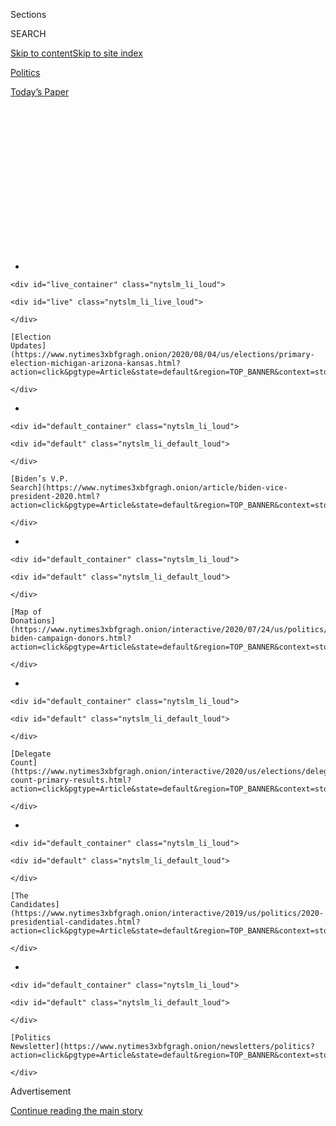 <div id="app">

<div>

<div>

<div>

<div class="NYTAppHideMasthead css-1q2w90k e1suatyy0">

<div class="section css-ui9rw0 e1suatyy2">

<div class="css-eph4ug er09x8g0">

<div class="css-6n7j50">

</div>

<span class="css-1dv1kvn">Sections</span>

<div class="css-10488qs">

<span class="css-1dv1kvn">SEARCH</span>

</div>

[Skip to content](#site-content)[Skip to site
index](#site-index)

</div>

<div id="masthead-section-label" class="css-1wr3we4 eaxe0e00">

[Politics](https://www.nytimes3xbfgragh.onion/section/politics)

</div>

<div class="css-10698na e1huz5gh0">

</div>

</div>

<div id="masthead-bar-one" class="section hasLinks css-15hmgas e1csuq9d3">

<div class="css-uqyvli e1csuq9d0">

</div>

<div class="css-1uqjmks e1csuq9d1">

</div>

<div class="css-9e9ivx">

[](https://myaccount.nytimes3xbfgragh.onion/auth/login?response_type=cookie&client_id=vi)

</div>

<div class="css-1bvtpon e1csuq9d2">

[Today’s
Paper](https://www.nytimes3xbfgragh.onion/section/todayspaper)

</div>

</div>

</div>

</div>

<div data-aria-hidden="false">

<div id="site-content" data-role="main">

<div>

<div class="css-1aor85t" style="opacity:0.000000001;z-index:-1;visibility:hidden">

<div class="css-1hqnpie">

<div class="css-epjblv">

<span class="css-17xtcya">[Politics](/section/politics)</span><span class="css-x15j1o">|</span><span class="css-fwqvlz">‘The
Future Is Blue, Not Purple’: Is This the Year Georgia
Flips?</span>

</div>

<div class="css-k008qs">

<div class="css-1iwv8en">

<span class="css-18z7m18"></span>

<div>

</div>

</div>

<span class="css-1n6z4y">https://nyti.ms/3hfrDCf</span>

<div class="css-1705lsu">

<div class="css-4xjgmj">

<div class="css-4skfbu" data-role="toolbar" data-aria-label="Social Media Share buttons, Save button, and Comments Panel with current comment count" data-testid="share-tools">

  - 
  - 
  - 
  - 
    
    <div class="css-6n7j50">
    
    </div>

  - 
  - 

</div>

</div>

</div>

</div>

</div>

</div>

<div id="NYT_TOP_BANNER_REGION" class="css-13pd83m">

<div>

<div id="styln-elections-notifications-menu" class="section interactive-content interactive-size-medium css-1edisqu">

<div class="css-17ih8de interactive-body">

<div class="nytslm_innerContainer" data-aria-live="polite">

<div class="nytslm_title">

</div>

  - 
    
    <div id="live_container" class="nytslm_li_loud">
    
    <div id="live" class="nytslm_li_live_loud">
    
    </div>
    
    [Election
    Updates](https://www.nytimes3xbfgragh.onion/2020/08/04/us/elections/primary-election-michigan-arizona-kansas.html?action=click&pgtype=Article&state=default&region=TOP_BANNER&context=storylines_menu)
    
    </div>

  - 
    
    <div id="default_container" class="nytslm_li_loud">
    
    <div id="default" class="nytslm_li_default_loud">
    
    </div>
    
    [Biden’s V.P.
    Search](https://www.nytimes3xbfgragh.onion/article/biden-vice-president-2020.html?action=click&pgtype=Article&state=default&region=TOP_BANNER&context=storylines_menu)
    
    </div>

  - 
    
    <div id="default_container" class="nytslm_li_loud">
    
    <div id="default" class="nytslm_li_default_loud">
    
    </div>
    
    [Map of
    Donations](https://www.nytimes3xbfgragh.onion/interactive/2020/07/24/us/politics/trump-biden-campaign-donors.html?action=click&pgtype=Article&state=default&region=TOP_BANNER&context=storylines_menu)
    
    </div>

  - 
    
    <div id="default_container" class="nytslm_li_loud">
    
    <div id="default" class="nytslm_li_default_loud">
    
    </div>
    
    [Delegate
    Count](https://www.nytimes3xbfgragh.onion/interactive/2020/us/elections/delegate-count-primary-results.html?action=click&pgtype=Article&state=default&region=TOP_BANNER&context=storylines_menu)
    
    </div>

  - 
    
    <div id="default_container" class="nytslm_li_loud">
    
    <div id="default" class="nytslm_li_default_loud">
    
    </div>
    
    [The
    Candidates](https://www.nytimes3xbfgragh.onion/interactive/2019/us/politics/2020-presidential-candidates.html?action=click&pgtype=Article&state=default&region=TOP_BANNER&context=storylines_menu)
    
    </div>

  - 
    
    <div id="default_container" class="nytslm_li_loud">
    
    <div id="default" class="nytslm_li_default_loud">
    
    </div>
    
    [Politics
    Newsletter](https://www.nytimes3xbfgragh.onion/newsletters/politics?action=click&pgtype=Article&state=default&region=TOP_BANNER&context=storylines_menu)
    
    </div>

</div>

</div>

</div>

</div>

</div>

<div id="top-wrapper" class="css-1sy8kpn">

<div id="top-slug" class="css-l9onyx">

Advertisement

</div>

[Continue reading the main
story](#after-top)

<div class="ad top-wrapper" style="text-align:center;height:100%;display:block;min-height:250px">

<div id="top" class="place-ad" data-position="top" data-size-key="top">

</div>

</div>

<div id="after-top">

</div>

</div>

<div>

<div id="sponsor-wrapper" class="css-1hyfx7x">

<div id="sponsor-slug" class="css-19vbshk">

Supported by

</div>

[Continue reading the main
story](#after-sponsor)

<div id="sponsor" class="ad sponsor-wrapper" style="text-align:center;height:100%;display:block">

</div>

<div id="after-sponsor">

</div>

</div>

<div class="css-186x18t">

</div>

<div class="css-ls6wgr ehdk2mb0">

# ‘The Future Is Blue, Not Purple’: Is This the Year Georgia Flips?

</div>

With both Senate seats in play and President Trump up for re-election in
November, Georgia Democrats are telling anyone who will listen: This
time, it’s real.

<div class="css-79elbk" data-testid="photoviewer-wrapper">

<div class="css-z3e15g" data-testid="photoviewer-wrapper-hidden">

</div>

<div class="css-1a48zt4 ehw59r15" data-testid="photoviewer-children">

![<span class="css-16f3y1r e13ogyst0" data-aria-hidden="true">Jon Ossoff
waited in line to vote last week in Atlanta. Mr. Ossoff, a Democrat who
lost a special election for a House seat in 2017, is running for the
Senate.</span><span class="css-cnj6d5 e1z0qqy90" itemprop="copyrightHolder"><span class="css-1ly73wi e1tej78p0">Credit...</span><span><span>Audra
Melton for The New York
Times</span></span></span>](https://static01.graylady3jvrrxbe.onion/images/2020/06/09/us/politics/09georgia-battleground1/merlin_173310615_509a6a65-b1cf-422f-9cc0-caf30369707d-articleLarge.jpg?quality=75&auto=webp&disable=upscale)

</div>

</div>

<div class="css-18e8msd">

<div class="css-vp77d3 epjyd6m0">

<div class="css-hus3qt ey68jwv0" data-aria-hidden="true">

[![Astead W.
Herndon](https://static01.graylady3jvrrxbe.onion/images/2018/09/14/us/author-head-astead/author-head-astead-thumbLarge-v2.png
"Astead W. Herndon")](https://www.nytimes3xbfgragh.onion/by/astead-w-herndon)

</div>

<div class="css-1baulvz">

By [<span class="css-1baulvz last-byline" itemprop="name">Astead W.
Herndon</span>](https://www.nytimes3xbfgragh.onion/by/astead-w-herndon)

</div>

</div>

  - 
    
    <div class="css-ld3wwf e16638kd2">
    
    Published June 9, 2020Updated June 11,
    2020
    
    </div>

  - 
    
    <div class="css-4xjgmj">
    
    <div class="css-pvvomx" data-role="toolbar" data-aria-label="Social Media Share buttons, Save button, and Comments Panel with current comment count" data-testid="share-tools">
    
      - 
      - 
      - 
      - 
        
        <div class="css-6n7j50">
        
        </div>
    
      - 
      - 
    
    </div>
    
    </div>

</div>

</div>

<div class="section meteredContent css-1r7ky0e" name="articleBody" itemprop="articleBody">

<div class="css-1fanzo5 StoryBodyCompanionColumn">

<div class="css-53u6y8">

ATLANTA — There’s a joke about Atlanta’s most popular sports teams and
how they often fail to reach their potential. The Atlanta Hawks
franchise has gone more than 60 years without an N.B.A. championship. In
2017, during Super Bowl LI, the Atlanta Falcons were up, 28-3, in the
third quarter against the New England Patriots. You know what happened
next.

[Georgia
Democrats](https://www.nytimes3xbfgragh.onion/2020/06/10/us/politics/georgia-primary-election-voting.html),
long a source of hope for the national party, are seeking to avoid a
similar reputation. In 2016, prominent supporters of Hillary Clinton’s
presidential campaign infamously crowed about a changing electoral map
that made [Georgia winnable for
Democrats](https://www.nytimes3xbfgragh.onion/2020/06/11/podcasts/the-daily/georgia-general-election.html),
only to lose the state and the
[election](https://www.nytimes3xbfgragh.onion/2020/06/09/us/politics/atlanta-voting-georgia-primary.html).

The following year, Democrats watched an expensive special congressional
election slip through their fingers. And the year after that, Stacey
Abrams, a former State House minority leader, captured national
attention and drove record turnout but lost the race for governor to
Brian Kemp, a Republican who has stuck close to President Trump since
his election.

But now, with two Senate seats in play and Mr. Trump on the ballot in
November,
[Georgia](https://www.nytimes3xbfgragh.onion/2020/06/09/us/politics/atlanta-voting-georgia-primary.html)
Democrats are telling anyone who will listen: This time, it’s real.

</div>

</div>

<div class="css-1fanzo5 StoryBodyCompanionColumn">

<div class="css-53u6y8">

State elected officials are urging national Democrats, including Joseph
R. Biden Jr., the presumptive presidential nominee, to make a big
investment in the state, pumping the type of staffing and advertising
money into
[Georgia](https://www.nytimes3xbfgragh.onion/2020/06/09/us/politics/georgia-primary-voting-atlanta.html)
that is usually reserved for the Wisconsins and Michigans.

The dream scenario, which would include presidential and Senate
victories but also wins in the state Legislature, could upend the
balance of power in Washington and provide a road map for other Southern
Democrats, who are seeking to make gains after years of being shut out.

</div>

</div>

<div class="css-79elbk" data-testid="photoviewer-wrapper">

<div class="css-z3e15g" data-testid="photoviewer-wrapper-hidden">

</div>

<div class="css-1a48zt4 ehw59r15" data-testid="photoviewer-children">

![<span class="css-16f3y1r e13ogyst0" data-aria-hidden="true">Former
Vice President Joseph R. Biden Jr. met with mayors from across the South
in November at a round table hosted by Mayor Keisha Lance Bottoms of
Atlanta, at
left.</span><span class="css-cnj6d5 e1z0qqy90" itemprop="copyrightHolder"><span class="css-1ly73wi e1tej78p0">Credit...</span><span>Demetrius
Freeman for The New York
Times</span></span>](https://static01.graylady3jvrrxbe.onion/images/2020/06/09/us/politics/09georgia-battleground2/merlin_164800227_67197643-4994-465a-beed-b91493848f00-articleLarge.jpg?quality=75&auto=webp&disable=upscale)

</div>

</div>

<div class="audioFigureHeading">

<div class="css-1et479a">

![](https://static01.graylady3jvrrxbe.onion/images/2017/01/29/podcasts/the-daily-album-art/the-daily-album-art-articleInline-v2.jpg?quality=75&auto=webp&disable=upscale)

</div>

### Listen to ‘The Daily’: Georgia’s Election Meltdown

<span class="css-59o34k">Why the state’s troubled primary elections this
week may be a preview of graver battles coming in the general
election.</span>

</div>

<div class="css-qe9gm7">

<div>

<div class="css-1g7y0i5 e1drnplw0">

<div class="css-1ceswkc e1drnplw1">

</div>

<div class="css-f2fzwx e1drnplw2">

<div data-aria-labelledby="modal-title" data-role="region">

<div id="modal-title" class="css-mln36k">

transcript

</div>

<div class="css-pbq7ev">

</div>

<span>Back to The
Daily</span>

<div class="css-f6lhej">

<div class="css-1ialerq">

<div class="css-1701swk">

bars

</div>

<div>

<div class="css-1t7yl1y">

0:00/26:27

</div>

<div class="css-og85jy">

\-26:27

</div>

</div>

</div>

</div>

<div class="css-15fbio0">

<div class="css-1p4nyns">

transcript

## Listen to ‘The Daily’: Georgia’s Election Meltdown

### Hosted by Michael Barbaro and Caitlin Dickerson; produced by Eric Krupke, Alexandra Leigh Young, Robert Jimison and Stella Tan; with help from Sydney Harper; and edited by M.J. Davis Lin

#### Why the state’s troubled primary elections this week may be a preview of graver battles coming in the general election.

</div>

  - caitlin dickerson  
    From The New York Times, I’m Caitlin Dickerson. This is “The Daily.”

  - \[music\]  
    Today: A full-scale meltdown of new voting systems in Georgia is
    alarming Democratic leaders ahead of the state’s general election in
    November. My colleague, Astead Herndon, on why voting access in
    Georgia has become a national issue for the party. It’s Thursday,
    June 11.
    
    OK, Astead, so tell me what happened on Tuesday in Georgia.

  - astead herndon  
    Tuesday was Georgia’s primary elections, where they were slated to
    send Senate candidates and House candidates ahead to November’s
    general election, but —

  - archived recording  
    After twice being delayed due to the coronavirus pandemic, finally
    primary election day, and some of the polls, simply did not go as
    planned.

astead herndon

What we saw on Tuesday did not look much like an election at all.

  - archived recording  
    Our newsroom is flooded with emails, calls, tweets, texts of voters
    reporting issues and irregularities at precincts across the metro.

astead herndon

At the beginning of the day, polling sites were not opening on time, and
then it became very clear that they weren’t adequately staffed.

  - archived recording  
    Health concerns kept many longtime poll workers from showing up
    today, leaving inexperienced volunteers to run new voting machines
    for the first time.

astead herndon

Also, there were problems with the machines that were at the polling
sites.

  - archived recording 1  
    Poll workers said they had difficulties turning on the voter
    check-in computers, and encoding voter access cards, and installing
    touch screens.

  - archived recording 2  
    They had printer problems, missing some electrical plugs, as well.

astead herndon

There are also fewer polling places to begin with because of the
coronavirus pandemic, so the virus has added more emphasis on mail-in
ballots and absentee ballots, many of which some Georgia residents said
they did not receive in the mail. And this created massive lines —

  - archived recording  
    We saw repeated over and over people standing, sitting, waiting for
    the opportunity to have their say in our state’s political future.

astead herndon

— causing people to wait more than four or five hours in some cases.

  - archived recording 1  
    53 years I’ve been voting, and never have seen a line like this in
    53 years.

  - archived recording 2  
    This is wrong. This is America. This is a crisis in our world to
    make us not exercise our right to vote.

astead herndon

It also caused some people to turn away, just throwing up their hands
and saying, you know, they can’t spend a whole day waiting for a line
that they don’t know is going to move.

  - archived recording  
    The system is a joke, and we’re not laughing.

caitlin dickerson

So why was this happening, Astead? What’s the reason for all this chaos?

astead herndon

Tuesday was a confluence of local and state problems. And what you hear
from the counties that were particularly affected was that certainly,
their machines and their processes did not work, and they take some
blame for that. But what Democrats say is a larger problem is a state
and Republican administration system that runs the elections process
that is not interested in helping these counties succeed.

caitlin dickerson

What I hear you saying is that what happened on Tuesday was not simply a
fluke.

astead herndon

Right. The roots of Georgia’s fights over ballot access and voting
rights start way before Tuesday.

  - archived recording  
    David, what has been the reaction there in Washington to the Supreme
    Court effectively hobbling the Voting Rights Act?

astead herndon

In 2013, the Supreme Court opened the door for states to have more
autonomy in changing their voting procedures without input from the
federal government.

  - archived recording (david leonhardt)  
    You see Democrats very upset about this rule, And you see
    Republicans who have come out so far praising it, saying the Voting
    Rights Act has done its work. It may not be needed anymore.

astead herndon

And that allowed states like Georgia, states that had historically been
closely watched in the South, to really overhaul their ballot process.
This has included closing polling locations across the state that have
predominantly been in Democratic and African-American communities. And
also, they passed in 2017 what’s called the Exact Match Law, which means
when someone registers for the ballot, if there is any difference
between that registration and the identification the state has on file —
whether that is a misplaced letter or an incorrect hyphen — it allows
the state to throw out that ballot registration. That has led to
thousands of people being purged from Georgia’s voting rolls. And both
of these things, closing the polling locations and the Exact Match Law,
have disproportionately impacted minority communities, and black
communities especially. I remember in 2018 —

  - archived recording  
    In Georgia, a record-breaking two million early votes were cast, and
    all eyes are focused on the state’s race for governor.

astead herndon

— being in Georgia for the closely-watched governor’s race between
Stacey Abrams and Brian Kemp.

  - archived recording  
    A poll released today shows that Georgia’s secretary of state and
    Republican candidate Brian Kemp leads the Democratic candidate,
    Stacey Abrams, by just one point.

astead herndon

And you would be at people’s homes, and you would watch them look up
whether their voting registration was still on file. And many would be
shocked to find out that they had been purged even without their
knowledge. And this came in the middle of a governor’s race that was
just as much about voting rights as it was about Democrat versus
Republican.

  - archived recording (stacey abrams)  
    I’m Stacey Abrams, and I’m running for governor, because where you
    come from shouldn’t determine how far you can go.

astead herndon

Stacey Abrams, who had previously been the House Minority Leader in
Georgia, had built a career off of registering new voters, bringing
people — new people into the process, and kind of a vision of a blue
Georgia on the backs of a multiracial coalition that had yet to be
achieved.

  - archived recording (stacey abrams)  
    The blue wave is African-American. \[CHEERING\]
    
    It’s white. It’s Latino. It’s Asian Pacific Islander.

  - archived recording (crowd)  
    Yes\!

  - archived recording (stacey abrams)  
    It is made up of those who’ve been told that they are not worthy of
    being here.

  - archived recording (crowd)  
    Yes\!

  - archived recording (stacey abrams)  
    It is comprised of those who are documented and undocumented.

  - archived recording (crowd)  
    Yes\!

astead herndon

And she was facing the secretary of state, Brian Kemp —

  - archived recording (brian kemp)  
    Well, thankfully, the truth here is very simple. Georgians should
    simply watch what she says. You’ll know that she’s talking about
    this election, and talking about illegals voting for her in this
    election. They filed a lawsuit.

astead herndon

— who had refused to recuse himself from overseeing the state’s
election, even as he ran. And this race was wrapped up in accusations of
voter suppression.

  - archived recording (stacey abrams)  
    My worry is that he’s using his position as secretary of state to
    tilt the playing field in his direction.

astead herndon

And from Republicans about voter fraud.

  - archived recording (brian kemp)  
    I think hardworking Georgians should decide who their governor is,
    not people here illegally like my opponent wants.

astead herndon

There was a real sense that whoever won this would be determining the
direction, and most importantly, would be the referee for the state’s
elections going forward.

And on election day —

  - archived recording 1  
    Good morning. There is no lull in this line, and you can see people
    lined up here.

  - archived recording 2  
    The worst of the issues was in Fulton County. At the Pittman Park
    location, only three voting machines were sent, but eight were
    supposed to be there.

  - archived recording 3  
    I live in East Point, and I updated my address at least two times
    before election day. And on Tuesday when I went to my polling place,
    they denied me a ballot.

astead herndon

Stacey Abrams lost by a little less than 55,000 votes. And when she
lost, accused Republicans of voter suppression tactics that changed the
outcome of the race.

  - archived recording (stacey abrams)  
    Democracy only works when we work for it, and apparently today, when
    we stand in line for hours to meet it at the ballot box, that’s when
    democracy works.

astead herndon

For a while, Abrams wouldn’t concede to Kemp.

  - archived recording (stacey abrams)  
    Friends, friends, we are still on the verge of history, and the best
    is yet to come. \[CHEERING\]

caitlin dickerson

Astead, how do Republicans respond to these allegations from Democrats
that the prior election was unfair?

astead herndon

On the defensive side, Republicans say that there is not evidence that
they are proactively trying to suppress votes. They flip the blame,
saying that it is local Democratic officials in these areas who have not
lived up to their task in administrating clean elections. They also say
that they are focused on things like voter fraud, which we should note
does not have real evidence. And they justify things like exact match as
a tool to combat this voter fraud. But they’ve also done offensive
moves. The state purchased new voting machines after criticism that the
previous ones were not safe, and a court ordered to do so, and those
were used for the first time in Tuesday’s election.

caitlin dickerson

And based on what you saw Tuesday, those measures to address problems in
the electoral system, they don’t seem to have worked.

astead herndon

Certainly, those measures do not meet the scope of the crisis. So for
whatever new voting machines, or for whatever back and forth this
happening between county and state officials, what is clear is that
voting in Georgia does not go the way voting should be. But for
Republicans, they’ll say that the vast majority of Georgia’s county’s,
150 out of 159, had fine days on Tuesday. But it’s important to
recognize that those nine counties that had the biggest issues on
Tuesday, they’re not only Democratic areas, but those are the counties
that have the largest minority populations in the state.

caitlin dickerson

So from everything you’ve said, it sounds like Democrats would see the
problems with Tuesday’s election as being just a continuation of voting
issues that have plagued these same communities in the past, and that
they feel Republicans have either ignored or even made worse.

astead herndon

That’s what Democrats will tell you. I remember running into the state
Democratic chair when she was trying to vote. It took her five hours on
what was her 10-year wedding anniversary. And she was talking about how
familiar it felt, and encouraging people in the line to hold that
feeling with them as they look towards the general election. But when
you look at the reaction across the country and how much interest there
was in what was happening in Georgia, I think a part of that is because
the national Democratic and Republican parties realize just how
important this state is — not just for November, but what could be a
preview of how Southern politics is changing in the future.

\[music\]

caitlin dickerson

We’ll be right back.

Astead, what do you mean? Why is Georgia such a key state for the
Democratic party?

astead herndon

For decades now, Democrats have been virtually shut out of the South. It
has been almost impossible for the party to find consistent success in
getting a candidate elected to statewide office, whether that’s a
governor or the Senate, and in presidential elections. And what
Democrats have been trying to do over the past decade is create a
grassroots momentum that can change the way that they operate in the
South. And Georgia has been the focal point of that.

caitlin dickerson

Astead, help me understand the Democrats’ strategy in Georgia.

astead herndon

It basically breaks down to three areas.

The first is just the changing demographics of the state. New
industries, particularly movie and film, have caused an influx of a new
Southerner, as some folks called it, who is living in places like
Atlanta and the metro areas, that has made the South their home in the
way that has given Democrats a new type of voter to target. Another key
point of the strategy is in registering Georgians who may not have
participated in previous elections. So that includes predominately young
people and people of color, and going to those communities that have
kind of felt distant from the political process and bringing them along
and involved. The third piece, which has been accelerated in the last
three years, has been trying to persuade a white, often college-educated
voter, who probably had voted Republican before, that Democrats are now
more acceptable party. And this is something that Democrats have said
Donald Trump is their best recruiter for. That there’s a type of upscale
Southerner who doesn’t like the incivility that they feel coming from
the White House, and is just not as much of a hardened Republican as
maybe some others. This is where Democrats, combining all of those
three, think they can make big inroads.

caitlin dickerson

So it sounds like Democrats see Georgia as ripe for flipping from red to
blue because of these shifts you’re talking about.

astead herndon

Yes. They see it as their most likely opportunity to deliver a blue
state in the South for Joe Biden in November, and in the U.S. Senate.
But they also see it as a gateway to a playbook that other Southern
states can replicate. The thought process is, if Georgia can put it
together after years and years of coming close, that allows places like
South Carolina, places like Texas, to have a real roadmap on how
Democrats can make inroads. What they’re missing is a victory to prove
to other states and to prove to the Democratic party that the South is
worth investing in.

caitlin dickerson

And how likely is it that this victory you’re describing is actually
going to happen?

astead herndon

While it’s certainly a possibility, you have to note that Georgia has
been kind of fool’s gold for Democrats for some years now, which makes
the kind of conundrum for what the national party and Joe Biden’s
campaign should do this year. Should they invest in Georgia, which is
the only state in the country that has both its Senate seats up in
November? Or, do they spend that money, that time, that investment in
states that they know are more likely to be the tipping point for the
electoral college? It’s kind of a choice between playing it safe or
putting all their chips on the table.

caitlin dickerson

So in light of what they saw on Tuesday, which of these two strategies
do you think the Democratic leadership is leaning toward right now?

astead herndon

In the short term, what Biden chooses to prioritize for the November
election, we don’t really know. But one of the best ways that the
campaign can signal its intentions is through the vice presidential
selection. If Joe Biden was to select someone who represents the kind of
new Southern democrat — someone like Stacey Abrams or Keisha Lance
Bottoms, or even Val Demings, the representative in Florida — that could
signal that the campaign is trying to unlock this type of new Democratic
future in the region that we’ve talked about. And I don’t think that you
can separate race from this question also. The South and Southern
Democrats are overwhelmingly black, and those are the same people that
helped revive Joe Biden’s campaign after he was struggling in Iowa, New
Hampshire and Nevada. To me, an important question as we look towards
November is, will Joe Biden try to reward those communities with an
increased focus on them as he moves towards the general election, or is
the primary over and this is all about just the ways that the campaign
believes it needs to beat Donald Trump?

caitlin dickerson

So we’ve been talking about how important Georgia is to the Democratic
party in 2020, but I can imagine that for that same reason, Georgia is
equally as important to Republicans. So what are they doing to hold on
to the state?

astead herndon

I think like Democrats, Georgia Republicans have short-term and
long-term considerations. In the short term, they just think the state
remains kind of structurally red. But in the long term, Republicans will
concede that the demographics of the state are not moving in their
direction. And what they need to do to stop this kind of rising tide is
to appeal to kind of new communities there. And there’s kind of a pitch
that, we should tell them that the reason you’re leaving California, or
New York, or other places is because those states have high taxes and
Georgia’s business friendly. The “why” liberals have wanted to come here
is because of the kind of conservative values, and that’s what we should
try to hold on to. The problem is, when the President has so defined the
parties by kind of social and cultural concerns, can the state
Republican make a pitch to an immigrant community, a black professional,
around Republicanism with that not being tied in to what Trump has made
the focus of the party?

caitlin dickerson

You’re talking about this cultural clash going on in the country, and
that’s very top of mind for a lot of Americans right now, obviously. So
can you put this election we’re talking about into the context of this
broader cultural moment that we are all living right now?

astead herndon

Mm-hmm. For both Democrats and Republicans, I think that this moment,
this re-emergence of race and racial justice as the country’s top even
electoral or voting concern, plays into the strategies that we have laid
out. For the Republican side, when we talk about the way that state
Republicans and the President have tried to appeal to voters, you’ve
seen Republicans in the last week or so try to make “defund the police”
a scare tactic to bring back that suburban voter. You’ve seen them try
to focus on the more destructive or looting aspects of the protests to
discredit the movement as a whole. But frankly, public opinion shows
that there has been widespread agreement around police brutality as a
growing issue, and I think that’s important to note about what
candidates for both sides are saying right now in Georgia. Doug Collins,
the representative on the Republican side who is running for Senate, he
was the member who wrote and helped pass the First Step Act, the
criminal justice reform that President Trump signed into law. And this
is a deeply conservative representative who has made that criminal
justice pitch a part of his appeal, even in minority communities. And on
the Democratic side, the Senate candidates are running very explicit
campaigns about race and criminal justice, and about inequalities that
were kind of unfathomable in the South years ago. They say that the
times are changing, that you don’t have to be cagey or calibrate to the
ideological middle on things like race. That white Democrats are willing
and open to talking about things in explicit terms, and they think that
that can be a winning strategy.

caitlin dickerson

Astead, you’ve been describing how important Georgia could be in the
2020 elections. So what does what happened on Tuesday night tell us
about what we might expect?

astead herndon

I think Tuesday is a signal for both the country and the parties of
things that we might have to expect come November. For one, if elected
officials do not proactively prepare for an election that could be
upended by virus concerns, we might have lines like we saw on Tuesday.
If they’re not prepared to count as thousands and thousands of absentee
and mail-in ballots in ways that are unprecedented in presidential
history, we might not get results from key states on election night. And
even more so, about the type of messages that politicians are giving to
the public right now, if people don’t feel as if going to the ballot box
and voting is a process that is equitable and fair to them, it is going
to be harder for particularly Democratic politicians to tell their base,
this is where you should put your energy. This is how you make change.
What we saw on Tuesday was not an encouraging scene.

caitlin dickerson

Thank you so much, Astead.

astead herndon

Thank you, Caitlin.

caitlin dickerson

We’ll be right back.

Here’s what else you need to know today.

  - archived recording (philonise floyd)  
    The man who took his life, who suffocated him for 8 minutes and 46
    seconds, he still called him “sir” as he begged for his life. I
    can’t tell you the kind of pain you feel when you watch something
    like that.

caitlin dickerson

On Wednesday, George Floyd’s brother, Philonise Floyd, testified before
Congress.

  - archived recording (philonise floyd)  
    George wasn’t hurting anyone that day. He didn’t deserve to die over
    $20. I’m asking you, is that what a black man is worth, $20? This is
    2020. Enough is enough.

caitlin dickerson

Speaking to the House Judiciary Committee, Floyd called on lawmakers to
pass reforms that would address police brutality and racial
discrimination.

  - archived recording (philonise floyd)  
    If his death ends up changing the world for the better — and I think
    it will — then he died as he lived. It is on you to make sure his
    death is not in vain.

caitlin dickerson

House Democrats are expected to pass a reform bill this month that would
make it easier to track, prosecute and punish police misconduct. But
Senate Republicans have announced plans to draft their own reform bill.

That’s it for “The Daily.” I’m Caitlin Dickerson. See you tomorrow.

</div>

</div>

</div>

</div>

</div>

</div>

<div class="css-1fanzo5 StoryBodyCompanionColumn">

<div class="css-53u6y8">

On Tuesday, [Democrats were choosing from seven
candidates](https://www.nytimes3xbfgragh.onion/2020/06/09/us/politics/primary-election-day-voting-atlanta.html)
in the race against an incumbent Republican, Senator David Perdue.
(Georgia’s other Senate seat will also be up for grabs in November, but
there will be no primary and the winner will be chosen in a special
election. The seat is held by Senator Kelly Loeffler, whom Mr. Kemp
appointed late last year.)

</div>

</div>

<div class="css-1fanzo5 StoryBodyCompanionColumn">

<div class="css-53u6y8">

The favorite Tuesday was Jon Ossoff, 33, who lost the closely watched
special election in 2017 and has returned to seek higher office. He
earned the endorsement of Representative John Lewis, the civil rights
icon.

<div id="NYT_MAIN_CONTENT_1_REGION" class="css-9tf9ac">

<div>

<div id="styln-nfldraft-updates-block" class="section interactive-content interactive-size-medium css-1ftcdic">

<div class="css-17ih8de interactive-body">

<div id="styln-briefing-block" data-asset-id="">

<div class="briefing-block-header-section">

# [Latest Updates: 2020 Election](https://www.nytimes3xbfgragh.onion/2020/08/04/us/elections/primary-election-michigan-arizona-kansas.html?action=click&pgtype=Article&state=default&region=MAIN_CONTENT_1&context=storylines_live_updates)

<div class="briefing-block-ts">

Updated 2020-08-04T21:23:31.499Z

</div>

</div>

  - [Two G.O.P. Senate primaries offer — what else? — a test of loyalty
    to
    Trump.](https://www.nytimes3xbfgragh.onion/2020/08/04/us/elections/primary-election-michigan-arizona-kansas.html?action=click&pgtype=Article&state=default&region=MAIN_CONTENT_1&context=storylines_live_updates#link-3924dd44)
  - [President Trump is suddenly a big supporter of mail-in voting — in
    Florida.](https://www.nytimes3xbfgragh.onion/2020/08/04/us/elections/primary-election-michigan-arizona-kansas.html?action=click&pgtype=Article&state=default&region=MAIN_CONTENT_1&context=storylines_live_updates#link-32b39e33)
  - [Michigan’s primary election sees a surge in absentee
    voting.](https://www.nytimes3xbfgragh.onion/2020/08/04/us/elections/primary-election-michigan-arizona-kansas.html?action=click&pgtype=Article&state=default&region=MAIN_CONTENT_1&context=storylines_live_updates#link-ab1004d)

<div class="briefing-block-footer">

<div class="briefing-block-footer-meta">

[See more
updates](https://www.nytimes3xbfgragh.onion/2020/08/04/us/elections/primary-election-michigan-arizona-kansas.html?action=click&pgtype=Article&state=default&region=MAIN_CONTENT_1&context=storylines_live_updates)

</div>

</div>

</div>

</div>

</div>

</div>

</div>

If no candidate receives 50 percent support in the crowded primary
field, there will be a runoff.

“Part of this is the collapse of the G.O.P.’s Southern strategy,” Mr.
Ossoff said in an interview, referring to the controversial political
playbook, attributed to former President Richard M. Nixon, that
Republicans used to win over white voters in the South.

“We were meant to be distracted by racial and cultural division, but
Georgia has moved beyond that,” he said. “And the coalition that’s
already being built statewide right now transcends race, transcends
urban and suburban and rural divides, and transcends regionalism. And
we’re seeing that play out across the South.”

DuBose Porter, a former State House Democratic leader and party chairman
who ran for governor in 2010, said that if Mr. Biden wanted to emphasize
Georgia’s importance — both to the Electoral College and the Senate — he
would select Ms. Abrams as his running mate.

“I think we’ll get there already,” Mr. Porter said. “But if Joe Biden
were to select Stacey Abrams, I think that could put us over the top and
create some excitement in such an important cycle.”

He did not mention Mayor Keisha Lance Bottoms of Atlanta, who is also
seen as a possible choice for Mr. Biden’s number two.

All told, Georgia Democrats see 2020 as a culmination of years of
planning, arguing that their previous electoral shortcomings were not
failures but building blocks. Their confidence comes as Democrats across
the country believe they are well positioned to make Mr. Trump a
one-term president, and public polling shows Mr. Biden with a lead that
has only improved in recent weeks.

</div>

</div>

<div class="css-1fanzo5 StoryBodyCompanionColumn">

<div class="css-53u6y8">

Mr. Trump’s reaction to both the coronavirus pandemic and the national
protests over police brutality has drawn criticism from even some
members of his own party. And in Georgia, where growing metropolitan
areas have led to an influx of new residents and suburban voters have
flocked to Democrats in increasing numbers, the president’s actions
could hold particular weight.

At a recent candidate event in Rabun County, a northeastern region that
is one of the most conservative in the state, Republicans running for
Congress and the state Legislature conceded that a blue Georgia was not
only a possibility, but also an inevitability if Republicans did not
expand their electoral base.

“These are good, vital folks to the economy and we want them here,” said
Ethan Underwood, a lawyer running in the Ninth Congressional District to
replace Representative Doug Collins, who is running for Ms. Loeffler’s
Senate seat.

“But it’s on Republicans to do that,” Mr. Underwood said. “We have to be
reaching out to folks of different ethnicities and cultures to know that
we all want good economic stability, good safe places to raise our
families. We have to show we have a lot more in common than
differences.”

</div>

</div>

<div class="css-79elbk" data-testid="photoviewer-wrapper">

<div class="css-z3e15g" data-testid="photoviewer-wrapper-hidden">

</div>

<div class="css-1a48zt4 ehw59r15" data-testid="photoviewer-children">

<div class="css-1xdhyk6 erfvjey0">

<span class="css-1ly73wi e1tej78p0">Image</span>

<div class="css-zjzyr8">

<div data-testid="lazyimage-container" style="height:257.77777777777777px">

</div>

</div>

</div>

<span class="css-16f3y1r e13ogyst0" data-aria-hidden="true">Allies of
Stacey Abrams, a former Democratic leader of the Georgia House of
Representatives, argue that her selection as Mr. Biden’s running mate
would help Democrats win the
state.</span><span class="css-cnj6d5 e1z0qqy90" itemprop="copyrightHolder"><span class="css-1ly73wi e1tej78p0">Credit...</span><span>Audra
Melton for The New York Times</span></span>

</div>

</div>

<div class="css-1fanzo5 StoryBodyCompanionColumn">

<div class="css-53u6y8">

According to an analysis by Ms. Abrams’s voting rights group, Fair
Fight, that was obtained by The New York Times, there is reason to
believe that Georgia’s electorate has changed even since 2018, when Ms.
Abrams fell short by about 55,000 votes amid widespread allegations of
voter suppression.

More than 700,000 Georgians who were not eligible to vote in 2018 have
now registered, with about 1,250 joining the electorate every day.
Democrats believe this group, which is more diverse and younger than
typical Georgia voters, is much more likely to back Democrats.

</div>

</div>

<div class="css-1fanzo5 StoryBodyCompanionColumn">

<div class="css-53u6y8">

A disproportionate number of these new voters are also new to Georgia,
as the growth of certain industries — particularly television and film
production — has brought an influx of new residents to cities like
Atlanta.

This has enabled Democrats to embrace a new strategy for statewide
campaigns. Gone are those who tried to toe a careful ideological line,
caving to the conservative fundamentals of the state in a way that
neither persuaded moderates nor inspired the base.

Instead, leading Senate candidates like Mr. Ossoff; the civil rights
leader Raphael Warnock; former Mayor Teresa Tomlinson of Columbus, Ga.;
and Sarah Riggs Amico, who previously ran for lieutenant governor, are
seeking to build on Ms. Abrams’s legacy of coalition-building and new
voter registration.

Mr. Warnock, the senior pastor of Ebenezer Baptist Church in Atlanta,
which was once led by the Rev. Dr. Martin Luther King Jr., underscored
the importance of winning over suburban white women who may have voted
for Republicans in the past. In 2018, the suburban Atlanta district that
Mr. Ossoff had lost a year earlier sent Lucy McBath, a Democrat, to
Congress. She unseated Karen Handel, a Republican who is running against
her again in 2020.

Mr. Warnock did not see a tension in appealing to those voters who
backed Ms. McBath while vocally identifying as a progressive.

“They are growing cold on the G.O.P.,” said Mr. Warnock, who is running
in the November special election. “There has been a conventional wisdom
that Democrats run to the center — especially in a race like mine — but
the center has moved in American politics. And I think, above all,
people want an authentic voice representing them.”

But as Georgia Democrats know better than most, the state’s Republicans
will not go quietly. Both Senate races will be flush with money and have
attracted the interest of Mr. Trump’s administration.

</div>

</div>

<div class="css-1fanzo5 StoryBodyCompanionColumn">

<div class="css-53u6y8">

Republicans also oversee the state’s elections, and they have repeatedly
been accused of voter suppression tactics; they have closed polling
locations in Democratic areas and purged thousands from the voter
rolls.

</div>

</div>

<div class="css-79elbk" data-testid="photoviewer-wrapper">

<div class="css-z3e15g" data-testid="photoviewer-wrapper-hidden">

</div>

<div class="css-1a48zt4 ehw59r15" data-testid="photoviewer-children">

<div class="css-1xdhyk6 erfvjey0">

<span class="css-1ly73wi e1tej78p0">Image</span>

<div class="css-zjzyr8">

<div data-testid="lazyimage-container" style="height:257.77777777777777px">

</div>

</div>

</div>

<span class="css-16f3y1r e13ogyst0" data-aria-hidden="true">Michael
Carson, a Democrat running for State Senate, campaigned in
Atlanta.</span><span class="css-cnj6d5 e1z0qqy90" itemprop="copyrightHolder"><span class="css-1ly73wi e1tej78p0">Credit...</span><span>Audra
Melton for The New York Times</span></span>

</div>

</div>

<div class="css-1fanzo5 StoryBodyCompanionColumn">

<div class="css-53u6y8">

In 2018, Mr. Kemp remained secretary of state as he ran for governor,
refusing to recuse himself even as he participated in the election he
oversaw. Brad Raffensperger, who replaced him in that role, has
encouraged residents to vote by mail in Tuesday’s primary, but
logistical concerns have left many skeptical the state is ready to hold
a full election in amid a pandemic.

The virus “has had a grave impact, a real dent, in how we’re accessing
the ballot,” said Aunna Dennis, the Georgia executive director for
Common Cause, a nonpartisan grass-roots organization focused on voting
rights.

She said the simple question of ballot access should take precedence
over any horse-race predictions. “The system is broken here in Georgia,”
she said.

On Friday, at an early voting location on Atlanta’s west side, it took
Mr. Ossoff more than three hours to cast his ballot. It took State
Senator Nikema Williams, waiting in line on her 10th wedding
anniversary, more than five hours.

Ms. Williams, who is also the chairwoman of the state Democratic Party,
said the most evidence of the party’s growth could be seen on the state
level. Democrats were running more credible candidates across the state,
she said, adding that “challenging everywhere gives them more
opportunities for success.”

</div>

</div>

<div class="css-1fanzo5 StoryBodyCompanionColumn">

<div class="css-53u6y8">

“We have already exceeded all of our numbers — blown them out of the
water — for the number of people who have voted in a Democratic
primary,” Ms. Williams said. “The future is blue, not
purple.”

</div>

</div>

<div>

</div>

</div>

<div>

</div>

<div>

</div>

<div id="NYT_BELOW_MAIN_CONTENT_REGION">

<div>

<div id="STLYN_guide_v1_STYLN_guide_a" class="section css-l08pwh interactive-content interactive-size-medium">

<div class="css-17ih8de interactive-body">

<div class="g-story g-freebird g-max-limit" data-preview-slug="styln-scroll-guide">

</div>

<div id="g-electionguide-id" class="g-electionguide">

<div class="g-electionguide-container">

<div class="g-electionguide-wrapper">

<div class="g-electionguide-logo">

</div>

# Our 2020 Election Guide

Updated Aug. 4, 2020

  - 
    
    -----
    
    ## The Latest
    
      - Five states are holding primary elections Tuesday, with voters
        in Arizona, Kansas, Michigan, Missouri and Washington State
        choosing nominees for Congress and local offices. [Follow live
        election updates
        here.](https://www.nytimes3xbfgragh.onion/2020/08/04/us/elections/primary-election-michigan-arizona-kansas.html?action=click&pgtype=Article&state=default&region=BELOW_MAIN_CONTENT&context=storylines_guide)

  - 
    
    -----
    
    ## Biden’s V.P. Search
    
      - [Here are 13
        women](https://www.nytimes3xbfgragh.onion/article/biden-vice-president-2020.html?action=click&pgtype=Article&state=default&region=BELOW_MAIN_CONTENT&context=storylines_guide)
        who have been under consideration to be Joe Biden’s running
        mate, and why each might be chosen — and might not be.

  - 
    
    -----
    
    ## Keep Up With Our Coverage
    
      - Get an
        [email](https://www.nytimes3xbfgragh.onion/newsletters/politics?action=click&pgtype=Article&state=default&region=BELOW_MAIN_CONTENT&context=storylines_guide)
        recapping the day’s news
    
    <!-- end list -->
    
      - Download our mobile app on
        [iOS](https://apps.apple.com/us/app/nytimes/id284862083?ls=1&mat_click_id=5c79ae7455014fd1bd66b5610c05b8f2-20191112-16948&referrer=mat_click_id%3D5c79ae7455014fd1bd66b5610c05b8f2-20191112-16948%26link_click_id%3D722930677036718082)
        and
        [Android](http://a.localytics.com/android?id=com.nytimes.android&referrer=utm_source%3Dother_nyt_mobile_web%26utm_medium%3DWeb%2520page%26utm_term%3DGeneral%2520Mobile%2520Page%26utm_campaign%3DNYT%2520Mobile%2520General%2520Page)
        and turn on Breaking News and Politics alerts

</div>

</div>

</div>

</div>

</div>

</div>

</div>

<div>

</div>

<div>

<div id="bottom-wrapper" class="css-1ede5it">

<div id="bottom-slug" class="css-l9onyx">

Advertisement

</div>

[Continue reading the main
story](#after-bottom)

<div id="bottom" class="ad bottom-wrapper" style="text-align:center;height:100%;display:block;min-height:90px">

</div>

<div id="after-bottom">

</div>

</div>

</div>

</div>

</div>

## Site Index

<div>

</div>

## Site Information Navigation

  - [© <span>2020</span> <span>The New York Times
    Company</span>](https://help.nytimes3xbfgragh.onion/hc/en-us/articles/115014792127-Copyright-notice)

<!-- end list -->

  - [NYTCo](https://www.nytco.com/)
  - [Contact
    Us](https://help.nytimes3xbfgragh.onion/hc/en-us/articles/115015385887-Contact-Us)
  - [Work with us](https://www.nytco.com/careers/)
  - [Advertise](https://nytmediakit.com/)
  - [T Brand Studio](http://www.tbrandstudio.com/)
  - [Your Ad
    Choices](https://www.nytimes3xbfgragh.onion/privacy/cookie-policy#how-do-i-manage-trackers)
  - [Privacy](https://www.nytimes3xbfgragh.onion/privacy)
  - [Terms of
    Service](https://help.nytimes3xbfgragh.onion/hc/en-us/articles/115014893428-Terms-of-service)
  - [Terms of
    Sale](https://help.nytimes3xbfgragh.onion/hc/en-us/articles/115014893968-Terms-of-sale)
  - [Site
    Map](https://spiderbites.nytimes3xbfgragh.onion)
  - [Help](https://help.nytimes3xbfgragh.onion/hc/en-us)
  - [Subscriptions](https://www.nytimes3xbfgragh.onion/subscription?campaignId=37WXW)

</div>

</div>

</div>

</div>
